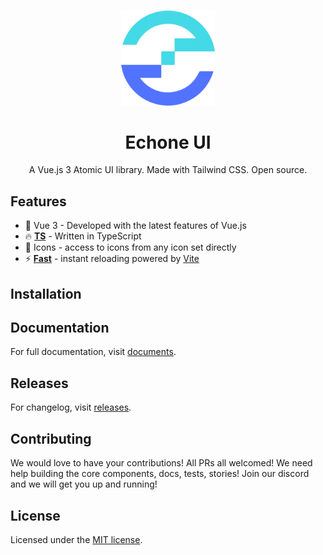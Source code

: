 <br />
<p align="center">
  <a href="https://github.com/EchOneJY/echone-ui">
    <img src="https://github.com/EchOneJY/echone-ui/blob/main/docs/src/public/logo.svg" alt="Logo" width="150" />
  </a>

<h1 align="center">
Echone UI
</h1>
<p align="center">
A Vue.js 3 Atomic UI library.
Made with Tailwind CSS. Open source.
<p>

## Features

- 💪 Vue 3 - Developed with the latest features of Vue.js
- 🔥 [**TS**](https://www.typescriptlang.org/) - Written in TypeScript
- 🌟 Icons - access to icons from any icon set directly
- ⚡️ [**Fast**](https://vitejs.dev) - instant reloading powered by [Vite](https://vitejs.dev)

## Installation

## Documentation

For full documentation, visit [documents](https://echone-ui.vercel.app/).

## Releases

For changelog, visit [releases](https://github.com/EchOneJY/echone-ui/releases).

## Contributing

We would love to have your contributions! All PRs all welcomed! We need help building the core components, docs, tests, stories! Join our discord and we will get you up and running!

## License

Licensed under the [MIT license](https://github.com/EchOneJY/echone-ui/blob/main/LICENSE).
